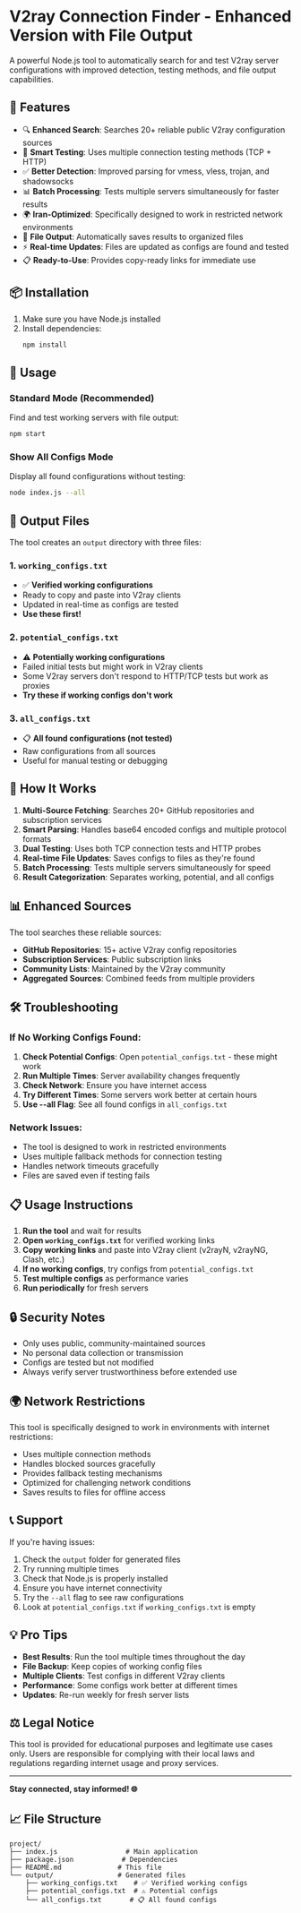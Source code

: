 # V2ray Connection Finder - Enhanced Version with File Output

A powerful Node.js tool to automatically search for and test V2ray server configurations with improved detection, testing methods, and file output capabilities.

## 🚀 Features

- 🔍 **Enhanced Search**: Searches 20+ reliable public V2ray configuration sources
- 🧪 **Smart Testing**: Uses multiple connection testing methods (TCP + HTTP)
- ✅ **Better Detection**: Improved parsing for vmess, vless, trojan, and shadowsocks
- 📊 **Batch Processing**: Tests multiple servers simultaneously for faster results
- 🌍 **Iran-Optimized**: Specifically designed to work in restricted network environments
- 📁 **File Output**: Automatically saves results to organized files
- ⚡ **Real-time Updates**: Files are updated as configs are found and tested
- 📋 **Ready-to-Use**: Provides copy-ready links for immediate use

## 📦 Installation

1. Make sure you have Node.js installed
2. Install dependencies:
   ```bash
   npm install
   ```

## 🎯 Usage

### Standard Mode (Recommended)
Find and test working servers with file output:
```bash
npm start
```

### Show All Configs Mode
Display all found configurations without testing:
```bash
node index.js --all
```

## 📁 Output Files

The tool creates an `output` directory with three files:

### 1. `working_configs.txt`
- ✅ **Verified working configurations**
- Ready to copy and paste into V2ray clients
- Updated in real-time as configs are tested
- **Use these first!**

### 2. `potential_configs.txt`
- ⚠️ **Potentially working configurations**
- Failed initial tests but might work in V2ray clients
- Some V2ray servers don't respond to HTTP/TCP tests but work as proxies
- **Try these if working configs don't work**

### 3. `all_configs.txt`
- 📋 **All found configurations (not tested)**
- Raw configurations from all sources
- Useful for manual testing or debugging

## 🔧 How It Works

1. **Multi-Source Fetching**: Searches 20+ GitHub repositories and subscription services
2. **Smart Parsing**: Handles base64 encoded configs and multiple protocol formats
3. **Dual Testing**: Uses both TCP connection tests and HTTP probes
4. **Real-time File Updates**: Saves configs to files as they're found
5. **Batch Processing**: Tests multiple servers simultaneously for speed
6. **Result Categorization**: Separates working, potential, and all configs

## 📊 Enhanced Sources

The tool searches these reliable sources:
- **GitHub Repositories**: 15+ active V2ray config repositories
- **Subscription Services**: Public subscription links
- **Community Lists**: Maintained by the V2ray community
- **Aggregated Sources**: Combined feeds from multiple providers

## 🛠️ Troubleshooting

### If No Working Configs Found:
1. **Check Potential Configs**: Open `potential_configs.txt` - these might work
2. **Run Multiple Times**: Server availability changes frequently
3. **Check Network**: Ensure you have internet access
4. **Try Different Times**: Some servers work better at certain hours
5. **Use --all Flag**: See all found configs in `all_configs.txt`

### Network Issues:
- The tool is designed to work in restricted environments
- Uses multiple fallback methods for connection testing
- Handles network timeouts gracefully
- Files are saved even if testing fails

## 📋 Usage Instructions

1. **Run the tool** and wait for results
2. **Open `working_configs.txt`** for verified working links
3. **Copy working links** and paste into V2ray client (v2rayN, v2rayNG, Clash, etc.)
4. **If no working configs**, try configs from `potential_configs.txt`
5. **Test multiple configs** as performance varies
6. **Run periodically** for fresh servers

## 🔒 Security Notes

- Only uses public, community-maintained sources
- No personal data collection or transmission
- Configs are tested but not modified
- Always verify server trustworthiness before extended use

## 🌍 Network Restrictions

This tool is specifically designed to work in environments with internet restrictions:
- Uses multiple connection methods
- Handles blocked sources gracefully  
- Provides fallback testing mechanisms
- Optimized for challenging network conditions
- Saves results to files for offline access

## 📞 Support

If you're having issues:
1. Check the `output` folder for generated files
2. Try running multiple times
3. Check that Node.js is properly installed
4. Ensure you have internet connectivity
5. Try the `--all` flag to see raw configurations
6. Look at `potential_configs.txt` if `working_configs.txt` is empty

## 💡 Pro Tips

- **Best Results**: Run the tool multiple times throughout the day
- **File Backup**: Keep copies of working config files
- **Multiple Clients**: Test configs in different V2ray clients
- **Performance**: Some configs work better at different times
- **Updates**: Re-run weekly for fresh server lists

## ⚖️ Legal Notice

This tool is provided for educational purposes and legitimate use cases only. Users are responsible for complying with their local laws and regulations regarding internet usage and proxy services.

---

**Stay connected, stay informed! 🌐**

## 📈 File Structure

```
project/
├── index.js                 # Main application
├── package.json            # Dependencies
├── README.md              # This file
└── output/                # Generated files
    ├── working_configs.txt    # ✅ Verified working configs
    ├── potential_configs.txt  # ⚠️ Potential configs
    └── all_configs.txt       # 📋 All found configs
```